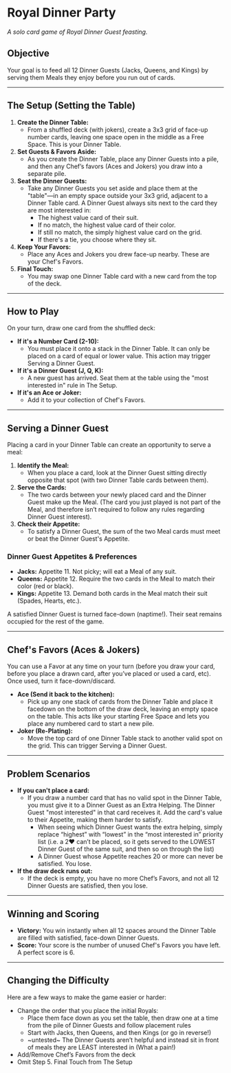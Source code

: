 # Royal Dinner Party

*A solo card game of Royal Dinner Guest feasting.*

## Objective
Your goal is to feed all 12 Dinner Guests (Jacks, Queens, and Kings) by serving them Meals they enjoy before you run out of cards.

---

## The Setup (Setting the Table)

1. **Create the Dinner Table:**
    - From a shuffled deck (with jokers), create a 3x3 grid of face-up number cards, leaving one space open in the middle as a Free Space. This is your Dinner Table.
2. **Set Guests & Favors Aside:**
    - As you create the Dinner Table, place any Dinner Guests into a pile, and then any Chef’s favors (Aces and Jokers) you draw into a separate pile.
3. **Seat the Dinner Guests:**
    - Take any Dinner Guests you set aside and place them at the "table"—in an empty space outside your 3x3 grid, adjacent to a Dinner Table card. A Dinner Guest always sits next to the card they are most interested in:
        - The highest value card of their suit.
        - If no match, the highest value card of their color.
        - If still no match, the simply highest value card on the grid.
        - If there's a tie, you choose where they sit.
4. **Keep Your Favors:**
    - Place any Aces and Jokers you drew face-up nearby. These are your Chef's Favors.
5. **Final Touch:**
    - You may swap one Dinner Table card with a new card from the top of the deck.

---

## How to Play

On your turn, draw one card from the shuffled deck:

- **If it's a Number Card (2-10):**
    - You must place it onto a stack in the Dinner Table. It can only be placed on a card of equal or lower value. This action may trigger Serving a Dinner Guest.
- **If it's a Dinner Guest (J, Q, K):**
    - A new guest has arrived. Seat them at the table using the "most interested in" rule in The Setup.
- **If it's an Ace or Joker:**
    - Add it to your collection of Chef's Favors.

---

## Serving a Dinner Guest

Placing a card in your Dinner Table can create an opportunity to serve a meal:

1. **Identify the Meal:**
    - When you place a card, look at the Dinner Guest sitting directly opposite that spot (with two Dinner Table cards between them).
2. **Serve the Cards:**
    - The two cards between your newly placed card and the Dinner Guest make up the Meal. (The card you just played is not part of the Meal, and therefore isn’t required to follow any rules regarding Dinner Guest interest).
3. **Check their Appetite:**
    - To satisfy a Dinner Guest, the sum of the two Meal cards must meet or beat the Dinner Guest's Appetite.

### Dinner Guest Appetites & Preferences

- **Jacks:** Appetite 11. Not picky; will eat a Meal of any suit.
- **Queens:** Appetite 12. Require the two cards in the Meal to match their color (red or black).
- **Kings:** Appetite 13. Demand both cards in the Meal match their suit (Spades, Hearts, etc.).

A satisfied Dinner Guest is turned face-down (naptime!). Their seat remains occupied for the rest of the game.

---

## Chef's Favors (Aces & Jokers)

You can use a Favor at any time on your turn (before you draw your card, before you place a drawn card, after you’ve placed or used a card, etc). Once used, turn it face-down/discard.

- **Ace (Send it back to the kitchen):**
    - Pick up any one stack of cards from the Dinner Table and place it facedown on the bottom of the draw deck, leaving an empty space on the table. This acts like your starting Free Space and lets you place any numbered card to start a new pile.
- **Joker (Re-Plating):**
    - Move the top card of one Dinner Table stack to another valid spot on the grid. This can trigger Serving a Dinner Guest.

---

## Problem Scenarios

- **If you can't place a card:**
    - If you draw a number card that has no valid spot in the Dinner Table, you must give it to a Dinner Guest as an Extra Helping. The Dinner Guest "most interested" in that card receives it. Add the card's value to their Appetite, making them harder to satisfy.
        - When seeing which Dinner Guest wants the extra helping, simply replace “highest” with “lowest” in the “most interested in” priority list (i.e. a 2❤️ can’t be placed, so it gets served to the LOWEST Dinner Guest of the same suit, and then so on through the list)
        - A Dinner Guest whose Appetite reaches 20 or more can never be satisfied. You lose.
- **If the draw deck runs out:**
    - If the deck is empty, you have no more Chef’s Favors, and not all 12 Dinner Guests are satisfied, then you lose.

---

## Winning and Scoring

- **Victory:** You win instantly when all 12 spaces around the Dinner Table are filled with satisfied, face-down Dinner Guests.
- **Score:** Your score is the number of unused Chef's Favors you have left. A perfect score is 6.

---

## Changing the Difficulty

Here are a few ways to make the game easier or harder:

- Change the order that you place the initial Royals:
    - Place them face down as you set the table, then draw one at a time from the pile of Dinner Guests and follow placement rules
    - Start with Jacks, then Queens, and then Kings (or go in reverse!)
    - ~untested~ The Dinner Guests aren’t helpful and instead sit in front of meals they are LEAST interested in (What a pain!)
- Add/Remove Chef’s Favors from the deck
- Omit Step 5. Final Touch from The Setup
